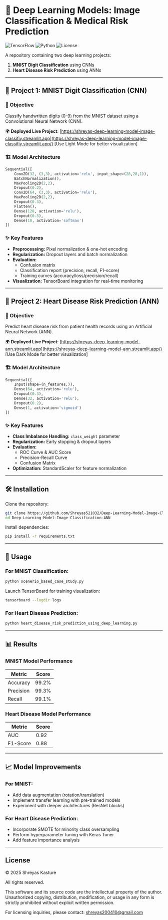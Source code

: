 # 🧠 Deep Learning Models: Image Classification & Medical Risk Prediction

![TensorFlow](https://img.shields.io/badge/TensorFlow-2.x-orange?logo=tensorflow)
![Python](https://img.shields.io/badge/Python-3.8%2B-blue?logo=python)
![License](https://img.shields.io/badge/License-MIT-green)

A repository containing two deep learning projects:
1. **MNIST Digit Classification** using CNNs
2. **Heart Disease Risk Prediction** using ANNs

---

## 📁 Project 1: MNIST Digit Classification (CNN)

### 🎯 Objective
Classify handwritten digits (0-9) from the MNIST dataset using a Convolutional Neural Network (CNN).

🌍 **Deployed Live Project**: [https://shreyas-deep-learning-model-image-classifiy.streamlit.app](https://shreyas-deep-learning-model-image-classifiy.streamlit.app/) [Use Light Mode for better visualization]

### 🏗️ Model Architecture
```python
Sequential([
    Conv2D(32, (3,3), activation='relu', input_shape=(28,28,1)),
    BatchNormalization(),
    MaxPooling2D(2,2),
    Dropout(0.2),
    Conv2D(64, (3,3), activation='relu'),
    MaxPooling2D(2,2),
    Dropout(0.3),
    Flatten(),
    Dense(128, activation='relu'),
    Dropout(0.5),
    Dense(10, activation='softmax')
])
```

### ✨ Key Features
- **Preprocessing:** Pixel normalization & one-hot encoding
- **Regularization:** Dropout layers and batch normalization
- **Evaluation:**
  - Confusion matrix
  - Classification report (precision, recall, F1-score)
  - Training curves (accuracy/loss/precision/recall)
- **Visualization:** TensorBoard integration for real-time monitoring

---

## 📁 Project 2: Heart Disease Risk Prediction (ANN)

### 🎯 Objective
Predict heart disease risk from patient health records using an Artificial Neural Network (ANN).

🌍 **Deployed Live Project**: [https://shreyas-deep-learning-model-ann.streamlit.app](https://shreyas-deep-learning-model-ann.streamlit.app/) [Use Dark Mode for better visualization]

### 🏗️ Model Architecture
```python
Sequential([
    Input(shape=(n_features,)),
    Dense(64, activation='relu'),
    Dropout(0.3),
    Dense(32, activation='relu'),
    Dropout(0.2),
    Dense(1, activation='sigmoid')
])
```

### ✨ Key Features
- **Class Imbalance Handling:** `class_weight` parameter
- **Regularization:** Early stopping & dropout layers
- **Evaluation:**
  - ROC Curve & AUC Score
  - Precision-Recall Curve
  - Confusion Matrix
- **Optimization:** StandardScaler for feature normalization

---

## 🛠️ Installation

Clone the repository:
```bash
git clone https://github.com/Shreyas521032/Deep-Learning-Model-Image-Classification-ANN.git
cd Deep-Learning-Model-Image-Classification-ANN
```

Install dependencies:
```bash
pip install -r requirements.txt
```

---

## 🚀 Usage

### For MNIST Classification:
```bash
python scenerio_based_case_study.py
```

Launch TensorBoard for training visualization:
```bash
tensorboard --logdir logs
```

### For Heart Disease Prediction:
```bash
python heart_disease_risk_prediction_using_deep_learning.py
```

---

## 📊 Results

### MNIST Model Performance
| Metric      | Score  |
|-------------|--------|
| Accuracy    | 99.2%  |
| Precision   | 99.3%  |
| Recall      | 99.1%  |

### Heart Disease Model Performance
| Metric      | Score |
|-------------|-------|
| AUC         | 0.92  |
| F1-Score    | 0.88  |

---

## 📈 Model Improvements

### For MNIST:
- Add data augmentation (rotation/translation)
- Implement transfer learning with pre-trained models
- Experiment with deeper architectures (ResNet blocks)

### For Heart Disease Prediction:
- Incorporate SMOTE for minority class oversampling
- Perform hyperparameter tuning with Keras Tuner
- Add feature importance analysis

---

## License

© 2025 Shreyas Kasture

All rights reserved.

This software and its source code are the intellectual property of the author. Unauthorized copying, distribution, modification, or usage in any form is strictly prohibited without explicit written permission.

For licensing inquiries, please contact: shreyas200410@gmail.com
